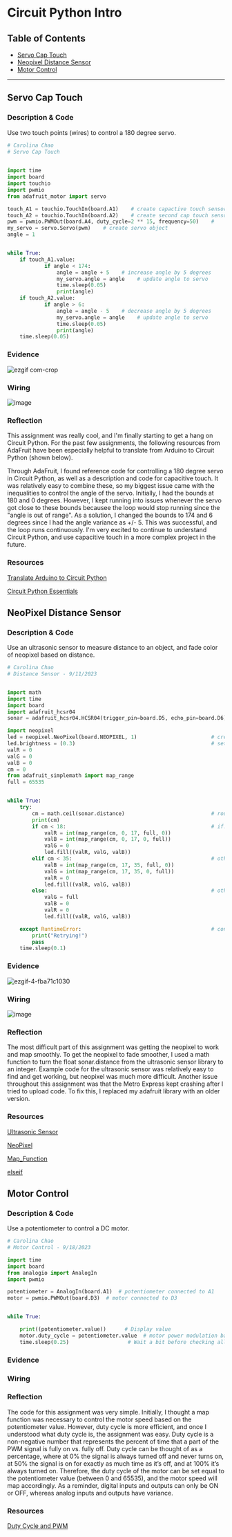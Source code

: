 # Circuit Python Intro
## Table of Contents
* [Servo Cap Touch](#ServoCapTouch)
* [Neopixel Distance Sensor](#NeopixelDistanceSensor)
* [Motor Control](#MotorControl)
---

## Servo Cap Touch

### Description & Code
Use two touch points (wires) to control a 180 degree servo. 

```python
# Carolina Chao
# Servo Cap Touch

 
import time
import board
import touchio
import pwmio
from adafruit_motor import servo

touch_A1 = touchio.TouchIn(board.A1)    # create capactive touch sensor (wire) from pin A1
touch_A2 = touchio.TouchIn(board.A2)    # create second cap touch sensore from pin A2
pwm = pwmio.PWMOut(board.A4, duty_cycle=2 ** 15, frequency=50)    # 
my_servo = servo.Servo(pwm)    # create servo object
angle = 1


while True:
    if touch_A1.value:
            if angle < 174:
                angle = angle + 5    # increase angle by 5 degrees
                my_servo.angle = angle    # update angle to servo
                time.sleep(0.05)
                print(angle)
    if touch_A2.value:
            if angle > 6:
                angle = angle - 5    # decrease angle by 5 degrees
                my_servo.angle = angle    # update angle to servo
                time.sleep(0.05)
                print(angle)
    time.sleep(0.05)
```

### Evidence
![ezgif com-crop](https://github.com/cchao2869/Engr3/assets/91699474/fdee3c52-c49d-4e8b-aea5-b7cd9ed3f63d)

### Wiring
![image](https://github.com/cchao2869/Engr3/assets/91699474/2b579acd-75f0-417e-8ee0-15b4e92ea6d9)

### Reflection
This assignment was really cool, and I'm finally starting to get a hang on Circuit Python. For the past few assignments, the following resources from AdaFruit have been especially helpful to translate from Arduino to Circuit Python (shown below).

Through AdaFruit, I found reference code for controlling a 180 degree servo in Circuit Python, as well as a description and code for capacitive touch. It was relatively easy to combine these, so my biggest issue came with the inequalities to control the angle of the servo. Initially, I had the bounds at 180 and 0 degrees. However, I kept running into issues whenever the servo got close to these bounds becausee the loop would stop running since the "angle is out of range". As a solution, I changed the bounds to 174 and 6 degrees since I had the angle variance as +/- 5. This was successful, and the loop runs continuously. I'm very excited to continue to understand Circuit Python, and use capacitive touch in a more complex project in the future.   

### Resources
[Translate Arduino to Circuit Python](https://learn.adafruit.com/arduino-to-circuitpython?view=all#analog-pwm-output)

[Circuit Python Essentials](https://learn.adafruit.com/circuitpython-essentials/circuitpython-servo)


## NeoPixel Distance Sensor

### Description & Code
Use an ultrasonic sensor to measure distance to an object, and fade color of neopixel based on distance. 


```python
# Carolina Chao
# Distance Sensor - 9/11/2023


import math
import time
import board
import adafruit_hcsr04
sonar = adafruit_hcsr04.HCSR04(trigger_pin=board.D5, echo_pin=board.D6)     # create distance sensor object connected to pins D5 and D6

import neopixel
led = neopixel.NeoPixel(board.NEOPIXEL, 1)                        # create 1 led object on metro board
led.brightness = (0.3)                                            # set led brightness to 30%
valR = 0
valG = 0
valB = 0
cm = 0
from adafruit_simplemath import map_range
full = 65535


while True:
    try:
        cm = math.ceil(sonar.distance)                            # round sonar.distance to integer and call as "cm"
        print(cm)
        if cm < 18:                                               # if.. 
            valR = int(map_range(cm, 0, 17, full, 0))
            valB = int(map_range(cm, 0, 17, 0, full))
            valG = 0
            led.fill((valR, valG, valB))
        elif cm < 35:                                             # otherwise, if..
            valB = int(map_range(cm, 17, 35, full, 0))
            valG = int(map_range(cm, 17, 35, 0, full))
            valR = 0
            led.fill((valR, valG, valB))
        else:                                                     # otherwise, do..
            valG = full
            valB = 0
            valR = 0
            led.fill((valR, valG, valB))

    except RuntimeError:                                          # continue running code if issue with ultrasonic sensor distance
        print("Retrying!")
        pass
    time.sleep(0.1)
```

### Evidence
![ezgif-4-fba71c1030](https://github.com/cchao2869/Engr3/assets/91699474/e8303cc0-1790-4d27-a6ad-4e70ad1d4969)

### Wiring
![image](https://github.com/cchao2869/Engr3/assets/91699474/8d5f7ec7-05d2-4e76-98bf-f0d55e6c79ad)

### Reflection
The most difficult part of this assignment was getting the neopixel to work and map smoothly. To get the neopixel to fade smoother, I used a math function to turn the float sonar.distance from the ultrasonic sensor library to an integer. Example code for the ultrasonic sensor was relatively easy to find and get working, but neopixel was much more difficult. Another issue throughout this assignment was that the Metro Express kept crashing after I tried to upload code. To fix this, I replaced my adafruit library with an older version. 

### Resources
[Ultrasonic Sensor](https://docs.circuitpython.org/projects/hcsr04/en/latest/api.html)

[NeoPixel](https://learn.adafruit.com/adafruit-metro-m0-express/circuitpython-internal-rgb-led)

[Map_Function](https://www.youtube.com/watch?v=KVLgzVDNV4I)

[elseif](https://learn.adafruit.com/sensor-plotting-with-mu-and-circuitpython/buttons-and-switch)


## Motor Control

### Description & Code
Use a potentiometer to control a DC motor. 

```python
# Carolina Chao
# Motor Control - 9/18/2023

import time
import board
from analogio import AnalogIn
import pwmio

potentiometer = AnalogIn(board.A1)  # potentiometer connected to A1
motor = pwmio.PWMOut(board.D3)  # motor connected to D3


while True:

    print((potentiometer.value))      # Display value
    motor.duty_cycle = potentiometer.value  # motor power modulation based on potentiometer value
    time.sleep(0.25)                   # Wait a bit before checking all again
```

### Evidence


### Wiring


### Reflection
The code for this assignment was very simple. Initially, I thought a map function was necessary to control the motor speed based on the potentiometer value. However, duty cycle is more efficient, and once I understood what duty cycle is, the assignment was easy. Duty cycle is a non-negative number that represents the percent of time that a part of the PWM signal is fully on vs. fully off. Duty cycle can be thought of as a percentage, where at 0% the signal is always turned off and never turns on, at 50% the signal is on for exactly as much time as it’s off, and at 100% it’s always turned on. Therefore, the duty cycle of the motor can be set equal to the potentiometer value (between 0 and 65535), and the motor speed will map accordingly. As a reminder, digital inputs and outputs can only be ON or OFF, whereas analog inputs and outputs have variance.

### Resources
[Duty Cycle and PWM](https://learn.adafruit.com/circuitpython-basics-analog-inputs-and-outputs/pulse-width-modulation-outputs)
